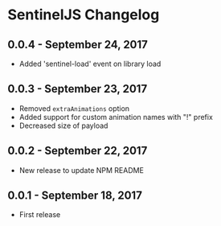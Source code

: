 # SentinelJS Changelog

## 0.0.4 - September 24, 2017

* Added 'sentinel-load' event on library load

## 0.0.3 - September 23, 2017

* Removed `extraAnimations` option
* Added support for custom animation names with "!" prefix
* Decreased size of payload

## 0.0.2 - September 22, 2017

* New release to update NPM README

## 0.0.1 - September 18, 2017

* First release
